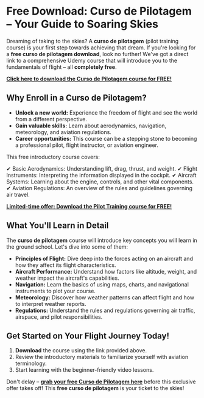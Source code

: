 # Free Download: Curso de Pilotagem – Your Guide to Soaring Skies

Dreaming of taking to the skies? A **curso de pilotagem** (pilot training course) is your first step towards achieving that dream. If you're looking for a **free curso de pilotagem download**, look no further! We've got a direct link to a comprehensive Udemy course that will introduce you to the fundamentals of flight – all **completely free**.

[**Click here to download the Curso de Pilotagem course for FREE!**](https://udemywork.com/curso-de-pilotagem)

## Why Enroll in a Curso de Pilotagem?

*   **Unlock a new world:** Experience the freedom of flight and see the world from a different perspective.
*   **Gain valuable skills:** Learn about aerodynamics, navigation, meteorology, and aviation regulations.
*   **Career opportunities:** This course can be a stepping stone to becoming a professional pilot, flight instructor, or aviation engineer.

This free introductory course covers:

✔ Basic Aerodynamics: Understanding lift, drag, thrust, and weight.
✔ Flight Instruments: Interpreting the information displayed in the cockpit.
✔ Aircraft Systems: Learning about the engine, controls, and other vital components.
✔ Aviation Regulations: An overview of the rules and guidelines governing air travel.

[**Limited-time offer: Download the Pilot Training course for FREE!**](https://udemywork.com/curso-de-pilotagem)

## What You'll Learn in Detail

The **curso de pilotagem** course will introduce key concepts you will learn in the ground school. Let's dive into some of them:

*   **Principles of Flight:** Dive deep into the forces acting on an aircraft and how they affect its flight characteristics.
*   **Aircraft Performance:** Understand how factors like altitude, weight, and weather impact the aircraft's capabilities.
*   **Navigation:** Learn the basics of using maps, charts, and navigational instruments to plot your course.
*   **Meteorology:** Discover how weather patterns can affect flight and how to interpret weather reports.
*   **Regulations:** Understand the rules and regulations governing air traffic, airspace, and pilot responsibilities.

## Get Started on Your Flight Journey Today!

1.  **Download** the course using the link provided above.
2.  Review the introductory materials to familiarize yourself with aviation terminology.
3.  Start learning with the beginner-friendly video lessons.

Don't delay – **[grab your free Curso de Pilotagem here](https://udemywork.com/curso-de-pilotagem)** before this exclusive offer takes off! This **free curso de pilotagem** is your ticket to the skies!
